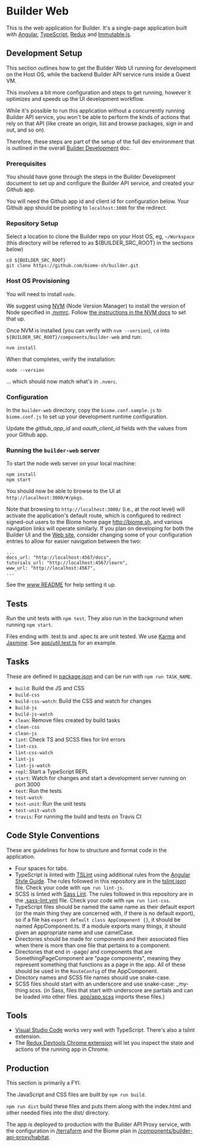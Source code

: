 # Builder Web

This is the web application for Builder. It's a single-page application built with [Angular](https://angular.io/), [TypeScript](https://www.typescriptlang.org/), [Redux](http://redux.js.org/) and [Immutable.js](https://facebook.github.io/immutable-js/).

## Development Setup

This section outlines how to get the Builder Web UI running for development on the Host OS, while the backend Builder API service runs inside a Guest VM.

This involves a bit more configuration and steps to get running, however it optimizes and speeds up the UI development workflow.

While it's possible to run this application without a concurrently running Builder API service, you won't be able to perform the kinds of actions that rely on that API (like create an origin, list and browse packages, sign in and out, and so on).

Therefore, these steps are part of the setup of the full dev environment that is outlined in the overall [Builder  Development](../../DEVELOPING.md) doc.

### Prerequisites

You should have gone through the steps in the Builder Development document to set up and configure the Builder API service, and created your Github app.

You will need the Github app id and client id for configuration below.  Your Github app should be pointing to `localhost:3000` for the redirect.

### Repository Setup

Select a location to clone the Builder repo on your Host OS, eg, `~/Workspace` (this directory will be referred to as ${BUILDER_SRC_ROOT} in the sections below)

```shell
cd ${BUILDER_SRC_ROOT}
git clone https://github.com/biome-sh/builder.git
```

### Host OS Provisioning

You will need to install `node`.

We suggest using [NVM](https://github.com/creationix/nvm) (Node Version Manager) to install the version of Node specified in [.nvmrc](.nvmrc). Follow [the instructions in the NVM docs](https://github.com/creationix/nvm#installation) to set that up.

Once NVM is installed (you can verify with `nvm --version`), `cd` into `${BUILDER_SRC_ROOT}/components/builder-web` and run:

```shell
nvm install
```

When that completes, verify the installation:

```shell
node --version
```

... which should now match what's in `.nvmrc`.

### Configuration

In the `builder-web` directory, copy the `biome.conf.sample.js` to `biome.conf.js` to set up your development runtime configuration.

Update the *github_app_id* and *oauth_client_id* fields with the values from your Github app.

### Running the `builder-web` server

To start the node web server on your local machine:

```shell
npm install
npm start
```

You should now be able to browse to the UI at `http://localhost:3000/#/pkgs`.

Note that browsing to `http://localhost:3000/` (i.e., at the root level) will activate the application's default route, which is configured to redirect signed-out users to the Biome home page <http://biome.sh>, and various navigation links will operate similarly. If you plan on developing for both the Builder UI and the [Web site](../../www), consider changing some of your configuration entries to allow for easier navigation between the two:

```shell
...
docs_url: "http://localhost:4567/docs",
tutorials_url: "http://localhost:4567/learn",
www_url: "http://localhost:4567",
...
```

See the [www README](../../www/README.md) for help setting it up.

## Tests

Run the unit tests with `npm test`. They also run in the background when running `npm start`.

Files ending with .test.ts and .spec.ts are unit tested. We use
[Karma](https://karma-runner.github.io/0.13/index.html) and [Jasmine](https://jasmine.github.io/).
See [app/util.test.ts](app/util.test.ts) for an example.

## Tasks

These are defined in [package.json](package.json) and can be run with `npm run
TASK_NAME`.

* `build`: Build the JS and CSS
* `build-css`
* `build-css-watch`: Build the CSS and watch for changes
* `build-js`
* `build-js-watch`
* `clean`: Remove files created by build tasks
* `clean-css`
* `clean-js`
* `lint`: Check TS and SCSS files for lint errors
* `lint-css`
* `lint-css-watch`
* `lint-js`
* `lint-js-watch`
* `repl`: Start a TypeScript REPL
* `start`: Watch for changes and start a development server running on port 3000
* `test`: Run the tests
* `test-watch`
* `test-unit`: Run the unit tests
* `test-unit-watch`
* `travis`: For running the build and tests on Travis CI

## Code Style Conventions

These are guidelines for how to structure and format code in the application.

* Four spaces for tabs.
* TypeScript is linted with [TSLint](http://palantir.github.io/tslint/) using
  additional rules from the [Angular Style Guide](https://angular.io/styleguide).
  The rules followed in this repository are in the [tslint.json](tslint.json) file.
  Check your code with `npm run lint-js`.
* SCSS is linted with [Sass Lint](https://github.com/sasstools/sass-lint). The
  rules followed in this repository are in the [.sass-lint.yml](.sass-lint.yml)
  file. Check your code with `npm run lint-css`.
* TypeScript files should be named the same name as their default export (or the
  main thing they are concerned with, if there is no default export), so if a
  file has `export default class AppComponent {}`, it should be named
  AppComponent.ts. If a module exports many things, it should given an
  appropriate name and use camelCase.
* Directories should be made for components and their associated files when
  there is more than one file that pertains to a component.
* Directories that end in -page/ and components that are SomethingPageComponent
  are "page components", meaning they represent something that functions as a
  page in the app. All of these should be used in the `RouteConfig` of the
  AppComponent.
* Directory names and SCSS file names should use snake-case.
* SCSS files should start with an underscore and use snake-case:
  \_my-thing.scss. (in Sass, files that start with underscore are partials and
  can be loaded into other files. [app/app.scss](app/app.scss) imports these
  files.)

## Tools

* [Visual Studio Code](https://code.visualstudio.com/) works very well with
  TypeScript. There's also a tslint extension.
* The [Redux Devtools Chrome extension](https://chrome.google.com/webstore/detail/redux-devtools/lmhkpmbekcpmknklioeibfkpmmfibljd?hl=en)
  will let you inspect the state and actions of the running app in Chrome.

## Production

This section is primarily a FYI.

The JavaScript and CSS files are built by `npm run build`.

`npm run dist` build these files and puts them along with the index.html and
other needed files into the dist/ directory.

The app is deployed to production with the Builder API Proxy service, with the configuration
in [/terraform](/terraform) and the Biome plan in
[/components/builder-api-proxy/habitat](/components/builder-api-proxy/habitat).
